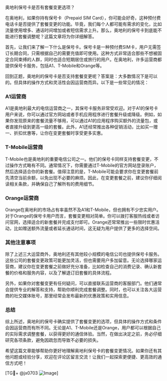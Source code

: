 奥地利保号卡是否有套餐变更选项？

在奥地利，如果你持有保号卡（Prepaid SIM Card），你可能会好奇，这种预付费电话卡是否提供了套餐变更的功能。毕竟，我们每个人都可能有需求的变化，比如流量使用增多、通话时间增加或者短信需求上升。那么，奥地利的保号卡到底能不能进行套餐调整呢？这篇文章将为你详细解答。

首先，让我们来了解一下什么是保号卡。保号卡是一种预付费SIM卡，用户无需签订长期合同，只需根据自己的需要充值即可使用。这种方式非常适合那些不想被固定合同束缚的人群，同时也适合短期居住或旅行的用户。在奥地利，许多运营商都提供保号卡服务，包括A1、T-Mobile和Orange等。

回到正题，奥地利的保号卡是否支持套餐变更呢？答案是：大多数情况下是可以的。但具体的操作方式和灵活性会因运营商而异。以下是一些常见的情况：

### A1运营商
A1是奥地利最大的电信运营商之一，其保号卡服务非常受欢迎。对于A1的保号卡用户来说，你可以通过官方网站或者手机应用程序进行套餐升级或降级。例如，如果你发现原来的套餐流量不够用，可以通过A1的应用程序购买额外的流量包，或者直接升级到更高一级的套餐。此外，A1还经常推出各种促销活动，比如买一赠一、折扣优惠等，让你在变更套餐时享受更多实惠。

### T-Mobile运营商
T-Mobile也是奥地利的重要电信公司之一。他们的保号卡同样支持套餐变更，不过操作方式略有不同。通常情况下，你需要通过T-Mobile的官方网站登录账户，然后选择适合你的新套餐。值得注意的是，T-Mobile可能会要求你在变更套餐前先清空当前余额，以免出现不必要的麻烦。因此，在变更套餐之前，建议你仔细阅读相关条款，并确保自己了解所有的费用细节。

### Orange运营商
Orange在奥地利的市场占有率虽然不及A1和T-Mobile，但也拥有不少忠实用户。对于Orange的保号卡用户而言，套餐变更相对简单。你可以拨打客服热线或者访问官网，选择适合的新套餐并完成支付即可。Orange还常常推出一些限时优惠活动，比如赠送额外流量或者延长通话时间，这无疑为用户提供了更多的选择空间。

### 其他注意事项
除了上述三大运营商外，奥地利还有其他较小规模的电信公司也提供保号卡服务。这些公司的套餐变更政策可能更加灵活，但也需要用户多加留意。无论选择哪家运营商，建议你在变更套餐之前做好充分准备，比如检查自己的消费记录、确认新套餐的价格和服务内容，以及了解退订旧套餐的具体流程。

另外，如果你对套餐变更有任何疑问，可以直接联系运营商的客服部门。他们通常会提供专业的解答和支持，帮助你顺利完成套餐调整。同时，也可以关注各大运营商的社交媒体账号，那里经常会发布最新的优惠政策和实用信息。

### 总结

综上所述，奥地利的保号卡确实提供了套餐变更的选项，但具体的操作方式和条件会因运营商而有所不同。无论是A1、T-Mobile还是Orange，用户都可以根据自己的实际需求调整套餐，以获得更好的通信体验。当然，在做出决定之前，务必仔细研究各项条款，避免因疏忽而导致不必要的损失。

希望这篇文章能够帮助你更好地理解奥地利保号卡的套餐变更情况。如果你还有其他问题或经验分享，欢迎在评论区留言交流！让我们一起探索更便捷、更高效的通信方式吧！

[TG💪+ @jx0703 ![Image](https://github.com/user-attachments/assets/dbca1d08-cadb-493c-b0ec-ad6f7a83f270)]